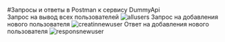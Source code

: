 #Запросы и ответы в Postman к сервису DummyApi  
Запрос на вывод всех пользователей
![allusers](https://user-images.githubusercontent.com/103017690/174970982-6a2e8b0c-5cd1-4199-a1d8-1176668a5bfc.png)
Запрос на добавления нового пользователя
![creatinnewuser](https://user-images.githubusercontent.com/103017690/174971450-71d9c1e7-08e3-4f12-9f92-531a81d268d5.png)
Ответ на добавления нового пользователя
![responsnewuser](https://user-images.githubusercontent.com/103017690/174971605-57c12839-5723-455c-ad20-359751b8dc1e.png)
